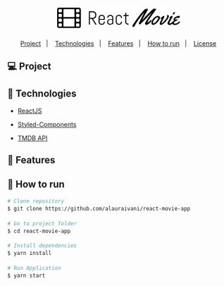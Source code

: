 <h1 align="center">
  <img alt="react movie app" title="react movie app" src=".github/reactMovie_black_logo.png" width="280"/>
</h1>

<p align="center">
  <a href="#-project">Project</a>&nbsp;&nbsp;&nbsp;|&nbsp;&nbsp;&nbsp;
  <a href="#-technologies">Technologies</a>&nbsp;&nbsp;&nbsp;|&nbsp;&nbsp;&nbsp;
  <a href="#-features">Features</a>&nbsp;&nbsp;&nbsp;|&nbsp;&nbsp;&nbsp;
  <a href="#-features">How to run</a>&nbsp;&nbsp;&nbsp;|&nbsp;&nbsp;&nbsp;
  <a href="#memo-license">License</a>
</p>

## :computer: Project

## :rocket: Technologies

* [ReactJS](https://reactjs.org/)

* [Styled-Components](https://styled-components.com/)

* [TMDB API](https://www.themoviedb.org/)

## :tada: Features

## :construction_worker: How to run

```bash
# Clone repository
$ git clone https://github.com/alauraivani/react-movie-app
   
# Go to project folder
$ cd react-movie-app
   
# Install dependencies
$ yarn install
   
# Run Application
$ yarn start
   
```
